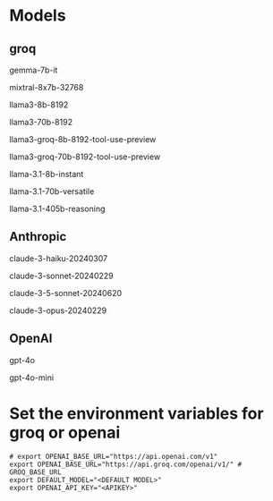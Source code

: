 # Models

## groq

gemma-7b-it

mixtral-8x7b-32768

llama3-8b-8192

llama3-70b-8192

llama3-groq-8b-8192-tool-use-preview

llama3-groq-70b-8192-tool-use-preview

llama-3.1-8b-instant

llama-3.1-70b-versatile

llama-3.1-405b-reasoning

## Anthropic

claude-3-haiku-20240307

claude-3-sonnet-20240229

claude-3-5-sonnet-20240620

claude-3-opus-20240229

## OpenAI

gpt-4o

gpt-4o-mini

# Set the environment variables for groq or openai

```shell
# export OPENAI_BASE_URL="https://api.openai.com/v1"
export OPENAI_BASE_URL="https://api.groq.com/openai/v1/" # GROQ_BASE_URL
export DEFAULT_MODEL="<DEFAULT MODEL>"
export OPENAI_API_KEY="<APIKEY>"
```


